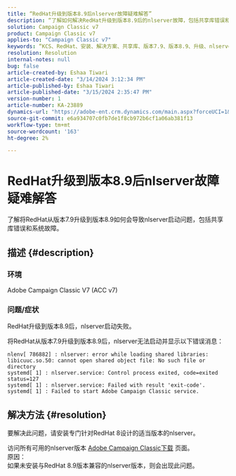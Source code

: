 ```yaml
---
title: “RedHat升级到版本8.9后nlserver故障疑难解答”
description: “了解如何解决RedHat升级到版本8.9后的nlserver故障，包括共享库错误和Adobe Campaign Classic服务问题。”
solution: Campaign Classic v7
product: Campaign Classic v7
applies-to: "Campaign Classic v7"
keywords: “KCS、RedHat、安装、解决方案、共享库、版本7.9、版本8.9、升级、nlserver、退出代码”
resolution: Resolution
internal-notes: null
bug: false
article-created-by: Eshaa Tiwari
article-created-date: "3/14/2024 3:12:34 PM"
article-published-by: Eshaa Tiwari
article-published-date: "3/15/2024 2:35:47 PM"
version-number: 1
article-number: KA-23889
dynamics-url: "https://adobe-ent.crm.dynamics.com/main.aspx?forceUCI=1&pagetype=entityrecord&etn=knowledgearticle&id=ff036546-15e2-ee11-904c-6045bd03c412"
source-git-commit: e6a934707c0fb7de1f8cb972b6cf1a06ab381f13
workflow-type: tm+mt
source-wordcount: '163'
ht-degree: 2%

---
```


# RedHat升级到版本8.9后nlserver故障疑难解答


了解将RedHat从版本7.9升级到版本8.9如何会导致nlserver启动问题，包括共享库错误和系统故障。

## 描述 {#description}


### 环境

Adobe Campaign Classic V7 (ACC v7)

### 问题/症状

RedHat升级到版本8.9后，nlserver启动失败。

将RedHat从版本7.9升级到版本8.9后，nlserver无法启动并显示以下错误消息：


```
nlenv[ 786882] : nlserver: error while loading shared libraries: libicuuc.so.50: cannot open shared object file: No such file or directory
systemd[ 1] : nlserver.service: Control process exited, code=exited status=127
systemd[ 1] : nlserver.service: Failed with result 'exit-code'.
systemd[ 1] : Failed to start Adobe Campaign Classic service.
```





## 解决方法 {#resolution}


要解决此问题，请安装专门针对RedHat 8设计的适当版本的nlserver。

访问所有可用的nlserver版本 [Adobe Campaign Classic下载](https://experience.adobe.com/#/downloads/content/software-distribution/cn/campaign.html) 页面。
<br>原因： <br>
如果未安装与RedHat 8.9版本兼容的nlserver版本，则会出现此问题。
